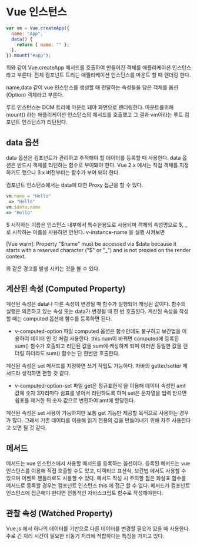 # Vue 인스턴스

```js
var vm = Vue.createApp({
  name: "App",
  data() {
    return { name: "" };
  },
}).mount("#app");
```

위와 같이 Vue.createApp 메서드를 호출하여 만들어진 객체를 애플리케이션 인스턴스라고 부른다.
전체 컴포넌트 트리는 애필리케이션 인스턴스를 마운트 할 때 렌더링 한다.

name,data 같이 vue 인스턴스를 생성할 때 전달하는 속성들을 담은 객체를 옵션(Option) 객체라고 부른다.

루트 인스턴스는 DOM 트리에 마운트 돼야 화면으로 렌더링한다.
마운트를위해 mount() 라는 애플리케이션 인스턴스의 메서드를 호출했고 그 결과 vm이라는 루트 컴포넌트 인스턴스가 리턴된다.

## data 옵션

data 옵션은 컴포넌트가 관리하고 추적해야 할 데이터를 등록할 때 사용한다.
data 옵션은 반드시 객체를 리턴하는 함수로 부여돼야 한다.
Vue 2.x 에서는 직접 객체를 지정하기도 했으나 3.x 버전부터는 함수가 부어 돼야 한다.

컴포넌트 인스턴스에서는 data에 대한 Proxy 접근을 할 수 있다.

```js
vm.name = "Hello"
 => "Hello"
vm.$data.name
=> "Hello"
```

$ 시작하는 이름은 인스턴스 내부에서 특수한용도로 사용되며 객체의 속성명으로 $, \_ 로 시작하는 이름을 사용하면 안된다.
v-instance-name 을 실행 시켜보면

[Vue warn]: Property "$name" must be accessed via $data because it starts with a reserved character ("$" or "\_") and is not proxied on the render context.

와 같은 경고를 발생 시키는 것을 볼 수 있다.

## 계산된 속성 (Computed Property)

계산된 속성은 data나 다른 속성이 변경될 때 함수가 실행되어 캐싱된 값이다.
함수의 실행은 의존하고 있는 속성 또는 data가 변경될 때 한 번 호출된다.
계산된 속성을 작성할 때는 computed 옵션에 함수를 등록하면 된다.

- v-computed-option 파일
  computed 옵션은 함수인데도 불구하고 보간법을 이용하여 데이터 인 것 처럼 사용한다.
  this.num이 바뀌면 computed에 등록된 sum() 함수가 호출되고 리턴된 값을 sum에 캐싱하게 되며 여러번 동일한 값을 렌더링 하더라도 sum() 함수는 단 한번만 호출한다.

계산된 속성은 set 메서드를 지정하면 쓰기 작업도 가능하다.
자바의 getter/setter 메서드라 생각하면 편할 것 같다.

- v-computed-option-set 파일
  get은 정규표현식 을 이용해 데이터 속성인 amt 값에 숫자 3자리마다 쉼표를 넣어서 리턴하도록 하며
  set은 문자열을 입력 받으면 쉽표를 제거한 뒤 숫자 값으로 변환하여 amt에 할당한다.

계산된 속성은 set 사용이 가능하지만 보통 get 기능만 제공할 목적으로 사용하는 경우가 많다.
그래서 기존 데이터를 이용해 읽기 전용의 값을 만들어내기 위해 자주 사용한다고 보면 될 것 같다.

## 메서드

메서드는 vue 인스턴스에서 사용할 메서드를 등록하는 옵션이다.
등록된 메서드는 vue 인스턴스를 이용해 직접 호출할 수도 있고, 디렉티브 표션식, 보간법 에서도 사용할 수 있으며 이벤트 핸들러로도 사용할 수 있다.
메서드 작성 시 주의할 점은 화살표 함수를 메서드로 등록할 경우는 컴포넌트 인스턴스 this 에 접근 할 수 없다.
메서드가 컴포넌트 인스턴스에 접근해야 한다면 전통적인 자바스크립트 함수로 작성해야한다.

## 관찰 속성 (Watched Property)

Vue.js 에서 하나의 데이터를 기반으로 다른 데이터를 변경할 필요가 있을 때 사용한다.
주로 긴 처리 시간이 필요한 비동기 처리에 적합하다는 특징을 가지고 있다.
